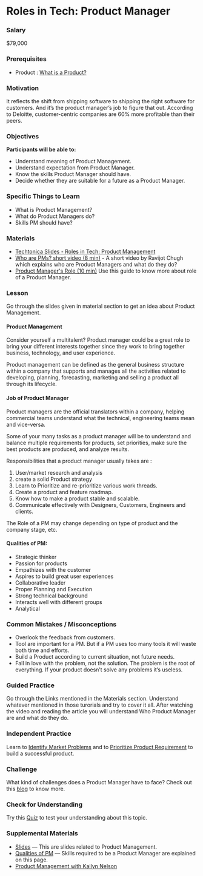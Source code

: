 # Roles in Tech: Product Manager

### Salary

$79,000

### Prerequisites

- Product : [What is a Product?](https://economictimes.indiatimes.com/definition/product)

### Motivation

It reflects the shift from shipping software to shipping the right software for customers. And it’s the product manager’s job to figure that out. According to Deloitte, customer-centric companies are 60% more profitable than their peers.

### Objectives

**Participants will be able to:**

- Understand meaning of Product Management.
- Understand expectation from Product Manager.
- Know the skills Product Manager should have.
- Decide whether they are suitable for a future as a Product Manager.

### Specific Things to Learn

- What is Product Management?
- What do Product Managers do?
- Skills PM should have?

### Materials

- [Techtonica Slides - Roles in Tech: Product Management](https://docs.google.com/presentation/d/1BxTU4nugas3Z30kIawpJtLhSBL6b5tF1P-d03Hm_JOI/edit?usp=sharing)
- [ Who are PMs? short video (8 min)](https://www.youtube.com/watch?v=2dczveSrsv8) - A short video by Ravijot Chugh which explains who are Product Managers and what do they do?
- [ Product Manager&#39;s Role (10 min)](https://www.altexsoft.com/blog/business/product-management-main-stages-and-product-manager-role/) Use this guide to know more about role of a Product Manager.

### Lesson

Go through the slides given in material section to get an idea about Product Management.

#### Product Management

Consider yourself a multitalent? Product manager could be a great role to bring your different interests together since they work to bring together business, technology, and user experience.

Product management can be defined as the general business structure within a company that supports and manages all the activities related to developing, planning, forecasting, marketing and selling a product all through its lifecycle.

#### Job of Product Manager

Product managers are the official translators within a company, helping commercial teams understand what the technical, engineering teams mean and vice-versa.

Some of your many tasks as a product manager will be to understand and balance multiple requirements for products, set priorities, make sure the best products are produced, and analyze results.

Responsibilities that a product manager usually takes are :

1. User/market research and analysis
2. create a solid Product strategy
3. Learn to Prioritize and re-prioritize various work threads.
4. Create a product and feature roadmap.
5. Know how to make a product stable and scalable.
6. Communicate effectively with Designers, Customers, Engineers and clients.

The Role of a PM may change depending on type of product and the company stage, etc.

#### Qualities of PM:

- Strategic thinker
- Passion for products
- Empathizes with the customer
- Aspires to build great user experiences
- Collaborative leader
- Proper Planning and Execution
- Strong technical background
- Interacts well with different groups
- Analytical

### Common Mistakes / Misconceptions

- Overlook the feedback from customers.
- Tool are important for a PM. But if a PM uses too many tools it will waste both time and efforts.
- Build a Product according to current situation, not future needs.
- Fall in love with the problem, not the solution. The problem is the root of everything. If your product doesn’t solve any problems it’s useless.

### Guided Practice

Go through the Links mentioned in the Materials section. Understand whatever mentioned in those turorials and try to cover it all. After watching the video and reading the article you will understand Who Product Manager are and what do they do.

### Independent Practice

Learn to [Identify Market Problems](https://learn.marsdd.com/mars-library/identifying-market-problems/) and to [Prioritize Product Requirement](https://learn.marsdd.com/mars-library/prioritizing-product-requirements/) to build a successful product.

### Challenge

What kind of challenges does a Product Manager have to face? Check out this [blog](https://userpilot.medium.com/10-product-management-challenges-and-how-to-overcome-them-copy-5c43491a732f) to know more.

### Check for Understanding

Try this [Quiz](https://study.com/academy/practice/quiz-worksheet-what-is-product-management.html) to test your understanding about this topic.

### Supplemental Materials

- [Slides](https://www.slideshare.net/jysimon/01-pm101-howtocreateproductscustomerslovejysimonjul2014) — This are slides related to Product Management.
- [Qualities of PM](https://www.linkedin.com/pulse/20140410232440-137353-9-qualities-of-a-great-product-manager/) — Skills required to be a Product Manager are explained on this page.
- [Product Management with Kailyn Nelson](https://www.dropbox.com/s/r0b3vm8pp2kj7xa/Kailyn%20Nelson%20Product%20Management.mp4?dl=0)
